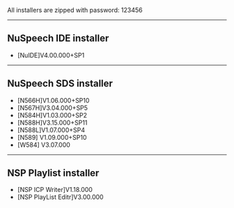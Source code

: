 All installers are zipped with password: 123456

-------------
NuSpeech IDE installer
-------------
- [NuIDE]V4.00.000+SP1

-------------
NuSpeech SDS installer
-------------
- [N566H]V1.06.000+SP10
- [N567H]V3.04.000+SP5
- [N584H]V1.03.000+SP2
- [N588H]V3.15.000+SP11
- [N588L]V1.07.000+SP4
- [N589] V1.09.000+SP10
- [W584] V3.07.000

-------------
NSP Playlist installer
-------------
- [NSP ICP Writer]V1.18.000
- [NSP PlayList Editr]V3.00.000